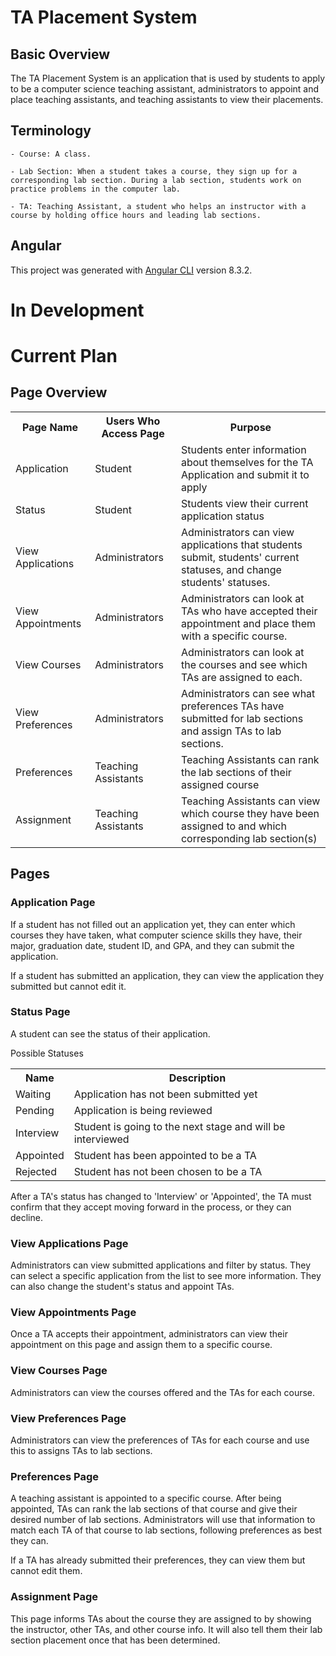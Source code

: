 # TA Placement System

## Basic Overview
The TA Placement System is an application that is used by students to apply to be a computer science teaching assistant, administrators to appoint and place teaching assistants, and teaching assistants to view their placements. 

## Terminology
    - Course: A class.

    - Lab Section: When a student takes a course, they sign up for a corresponding lab section. During a lab section, students work on practice problems in the computer lab.

    - TA: Teaching Assistant, a student who helps an instructor with a course by holding office hours and leading lab sections.

## Angular 
This project was generated with [Angular CLI](https://github.com/angular/angular-cli) version 8.3.2.

# In Development

# Current Plan

## Page Overview
<table>
    <tr>
        <th>Page Name</th>
        <th>Users Who Access Page</th>
        <th>Purpose</th>
    </tr>
    <tr>
        <td>Application</td>
        <td>Student</td>
        <td>Students enter information about themselves for the TA Application and submit it to apply</td>
    </tr>
    <tr>
        <td>Status</td>
        <td>Student</td>
        <td>Students view their current application status</td>
    </tr>
     <tr>
        <td>View Applications</td>
        <td>Administrators</td>
        <td>Administrators can view applications that students submit, students' current statuses, and change students' statuses.</td>
    </tr>
    <tr>
        <td>View Appointments</td>
        <td>Administrators</td>
        <td>Administrators can look at TAs who have accepted their appointment and place them with a specific course.</td>
    </tr>
     <tr>
        <td>View Courses</td>
        <td>Administrators</td>
        <td>Administrators can look at the courses and see which TAs are assigned to each.</td>
    </tr>
     <tr>
        <td>View Preferences</td>
        <td>Administrators</td>
        <td>Administrators can see what preferences TAs have submitted for lab sections and assign TAs to lab sections.</td>
    </tr>
    <tr>
        <td>Preferences</td>
        <td>Teaching Assistants</td>
        <td>Teaching Assistants can rank the lab sections of their assigned course</td>
    </tr>
    <tr>
        <td>Assignment</td>
        <td>Teaching Assistants</td>
        <td>Teaching Assistants can view which course they have been assigned to and which corresponding lab section(s)</td>
    </tr>
</table>

## Pages

### Application Page

If a student has not filled out an application yet, they can enter which courses they have taken, what computer science skills they have, their major, graduation date, student ID, and GPA, and they can submit the application. 

If a student has submitted an application, they can view the application they submitted but cannot edit it.

### Status Page

A student can see the status of their application.

Possible Statuses
<table>
    <tr>
        <th>Name</th>
        <th>Description</th>
    </tr>
    <tr>
        <td>Waiting</td>
        <td>Application has not been submitted yet</td>
    </tr>
    <tr>
        <td>Pending</td>
        <td>Application is being reviewed</td>
    </tr>
    <tr>
        <td>Interview</td>
        <td>Student is going to the next stage and will be interviewed</td>
    </tr>
    <tr>
        <td>Appointed</td>
        <td>Student has been appointed to be a TA</td>
    </tr>
    <tr>
        <td>Rejected</td>
        <td>Student has not been chosen to be a TA</td>
    </tr>
</table>

After a TA's status has changed to 'Interview' or 'Appointed', the TA must confirm that they accept moving forward in the process, or they can decline.


### View Applications Page

Administrators can view submitted applications and filter by status. They can select a specific application from the list to see more information. They can also change the student's status and appoint TAs.

### View Appointments Page

Once a TA accepts their appointment, administrators can view their appointment on this page and assign them to a specific course.

### View Courses Page

Administrators can view the courses offered and the TAs for each course. 

### View Preferences Page

Administrators can view the preferences of TAs for each course and use this to assigns TAs to lab sections.

### Preferences Page

A teaching assistant is appointed to a specific course. After being appointed, TAs can rank the lab sections of that course and give their desired number of lab sections. Administrators will use that information to match each TA of that course to lab sections, following preferences as best they can.

If a TA has already submitted their preferences, they can view them but cannot edit them.

### Assignment Page

This page informs TAs about the course they are assigned to by showing the instructor, other TAs, and other course info. It will also tell them their lab section placement once that has been determined.

